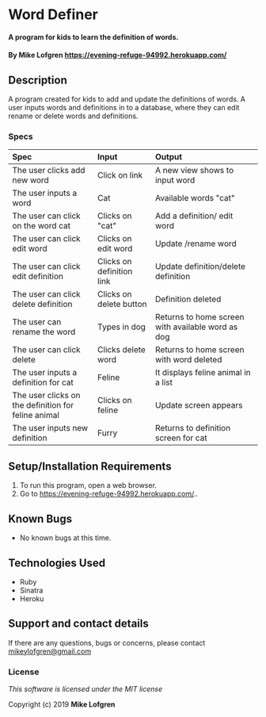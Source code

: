# Word Definer

#### A program for kids to learn the definition of words.

#### By **Mike Lofgren**   https://evening-refuge-94992.herokuapp.com/

## Description

A program created for kids to add and update the definitions of words. A user inputs words and definitions in to a database, where they can edit rename or delete words and definitions.

### Specs
| Spec                                    | Input                            | Output                                    |
| :---------------------------------------| :------------------------------- | :---------------------------------------- |
| The user clicks add new word  |      Click on link                        | A new view shows to input word                                     |
| The user inputs a word       | Cat                             |Available words "cat"                            |
| The user can click on the word cat    | Clicks on "cat"                             |Add a definition/ edit word                         |
| The user can click edit word    | Clicks on edit word                             |Update /rename word                        |
| The user can click edit definition    | Clicks on definition link                             |Update definition/delete definition                     |
| The user can click delete definition    | Clicks on delete button                             |Definition deleted                     |
| The user can rename the word    | Types in dog                             |Returns to home screen with available word as dog                        |
| The user can click delete    | Clicks delete word                            |Returns to home screen with word deleted                       |
| The user inputs a definition for cat    | Feline                              |It displays feline animal in a list                          |
|  The user clicks on the definition for feline animal           | Clicks on feline                              |Update screen appears                             |
| The user inputs new definition    | Furry                             |Returns to definition screen for cat                          |



## Setup/Installation Requirements

1. To run this program, open a web browser.
2. Go to https://evening-refuge-94992.herokuapp.com/..

## Known Bugs
* No known bugs at this time.

## Technologies Used
  * Ruby
  * Sinatra
  * Heroku

## Support and contact details

If there are any questions, bugs or concerns, please contact mikeylofgren@gmail.com

### License

*This software is licensed under the MIT license*

Copyright (c) 2019 **Mike Lofgren**
